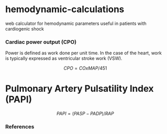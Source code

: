 # hemodynamic-calculations
web calculator for hemodynamic parameters useful in patients with cardiogenic shock

### Cardiac power output (CPO)
Power is defined as work done per unit time. In the case of the heart, work is typically expressed as ventricular stroke work (VSW).

```math
CPO = CO x MAP / 451
```

# Pulmonary Artery Pulsatility Index (PAPI)

```math
PAPI = (PASP - PADP) / RAP
```


### References

